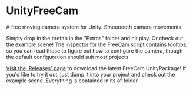 # UnityFreeCam
A free moving camera system for Unity. Smoooooth camera movements!

Simply drop in the prefab in the "Extras" folder and hit play. Or check out the example scene! The inspector for the FreeCam script contains tooltips, so you can read those to figure out how to configure the camera, though the default configuration should suit most projects.

[Visit the 'Releases' page](https://github.com/prodigga/UnityFreeCam/releases) to download the latest FreeCam UnityPackage! If you'd like to try it out, just dump it into your project and check out the example scene. Everything is contained in its of folder.